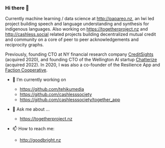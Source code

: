 ### Hi there 👋

Currently machine learning / data science at http://papareo.nz, an Iwi led project building speech and language understanding and synthesis for indigenous languages. Also working on https://togetherproject.nz and http://cashless.social related projects building decentralized mutual credit and community on a core of peer to peer acknowledgements and reciprocity graphs. 

Previously, founding CTO at NY financial research company [CreditSights](https://creditsights.com) (acquired 2020), and founding CTO of the Wellington AI startup [Chatterize](http://speakia.app) (acquired 2022). In 2020, I was also a co-founder of the Resilience App and [Faction Cooperative](https://github.com/factn).

- 🔭 I’m currently working on

   - https://github.com/tehikumedia
   - https://github.com/cashlesssociety
   - https://github.com/cashlesssociety/together_app

- 💬 Ask me about ...

   - https://togetherproject.nz

- 📫 How to reach me: 
 
   - http://goodbright.nz 
